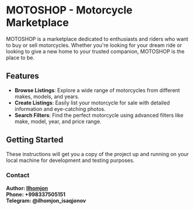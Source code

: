 # MOTOSHOP - Motorcycle Marketplace

MOTOSHOP is a marketplace dedicated to enthusiasts and riders who want to buy or sell motorcycles. Whether you're looking for your dream ride or looking to give a new home to your trusted companion, MOTOSHOP is the place to be.

## Features

- **Browse Listings**: Explore a wide range of motorcycles from different makes, models, and years.
- **Create Listings**: Easily list your motorcycle for sale with detailed information and eye-catching photos.
- **Search Filters**: Find the perfect motorcycle using advanced filters like make, model, year, and price range.

## Getting Started

These instructions will get you a copy of the project up and running on your local machine for development and testing purposes.

### Contact

  **Author: <a href="https://github.com/ilhomjon003/">Ilhomjon</a>**
  <br />
  **Phone: +998337505151**
  <br/>
  **Telegram: @ilhomjon_isaqjonov**
